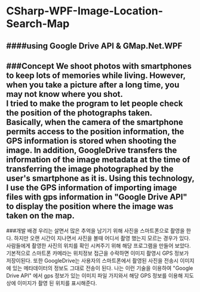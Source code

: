 # CSharp-WPF-Image-Location-Search-Map
####using Google Drive API &amp; GMap.Net.WPF
------------------
###Concept
We shoot photos with smartphones to keep lots of memories while living. However, when you take a picture after a long time, you may not know where you shot.  
I tried to make the program to let people check the position of the photographs taken.  
Basically, when the camera of the smartphone permits access to the position information, the GPS information is stored when shooting the image. In addition, GoogleDrive transfers the information of the image metadata at the time of transferring the image photographed by the user's smartphone as it is.
Using this technology, I use the GPS information of importing image files with gps information in "Google Drive API" to display the position where the image was taken on the map.
  -----------------
###개발 배경
우리는 살면서 많은 추억을 남기기  위해 사진을 스마트폰으로 촬영을 한다. 하지만 오랜 시간이 지나면서 사진을 볼때 어디서 촬영 했는지 모르는 경우가 있다.  
사람들에게 촬영한 사진의 위치를 확인 시켜주기 위해 해당 프로그램을 만들어 보았다.  
기본적으로 스마트폰 카메라는 위치정보 접근을 수락하면 이미지 촬영시 GPS 정보가 저장이된다.  또한 GoogleDrive는 사용자의 스마트폰에서 촬영된 사진을 전송시 이미지에 있는 메타데이터의 정보도 그대로 전송이 된다. 
나는 이런 기술을 이용하여  "Google Drive API" 에서 gps 정보가 있는 이미지 파일 가지와서 해당 GPS 정보를 이용해 지도상에 이미지가 촬영 된 위치를 표시해준다.
